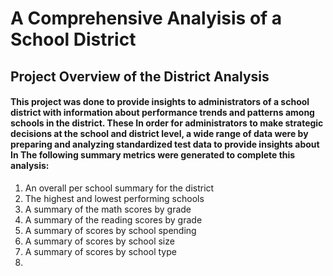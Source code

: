 # A Comprehensive Analyisis of a School District

## Project Overview of the District Analysis
#### This project was done to provide insights to administrators of a school district with information about performance trends and patterns among schools in the district.  These In order for administrators to make strategic decisions at the school and district level, a wide range of data were  by preparing and analyzing standardized test data to provide insights about   In   The following summary metrics were generated to complete this analysis:
  1.  An overall per school summary for the district
  2.  The highest and lowest performing schools
  3.  A summary of the math scores by grade
  4.  A summary of the reading scores by grade
  5.  A summary of scores by school spending
  6.  A summary of scores by school size
  7.  A summary of scores by school type
  8.  
